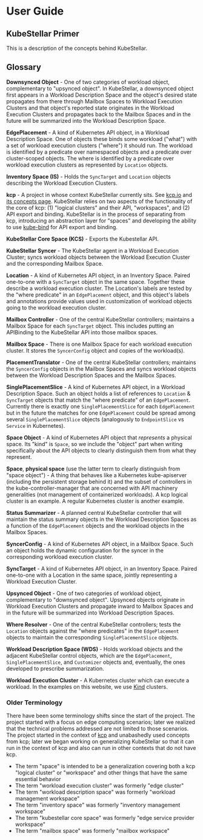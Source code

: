 # User Guide

## KubeStellar Primer

This is a description of the concepts behind KubeStellar.

## Glossary

**Downsynced Object** - One of two categories of workload object, complementary to "upsynced object".  In KubeStellar, a downsynced object first appears in a Workload Description Space and the object's desired state propagates from there through Mailbox Spaces to Workload Execution Clusters and that object's reported state originates in the Workload Execution Clusters and propagates back to the Mailbox Spaces and in the future will be summarized into the Workload Description Space.

**EdgePlacement** - A kind of Kubernetes API object, in a Workload Description Space. One of objects these binds some workload ("what") with a set of workload execution clusters ("where") it should run. The workload is identified by a predicate over namespaced objects and a predicate over cluster-scoped objects. The where is identified by a predicate over workload execution clusters as represented by `Location` objects.

**Inventory Space (IS)** - Holds the `SyncTarget` and `Location` objects describing the Workload Execution Clusters. 

**kcp** - A project in whose context KubeStellar currently sits.  See [kcp.io](https://www.kcp.io) and [its concepts page](https://docs.kcp.io/kcp/main/concepts/).  KubeStellar relies on two aspects of the functionality of the core of kcp: (1) "logical clusters" and their API, "workspaces", and (2) API export and binding.  KubeStellar is in the process of separating from kcp, introducing an abstraction layer for "spaces" and developing the ability to use [kube-bind](https://github.com/kube-bind/kube-bind) for API export and binding.

**KubeStellar Core Space (KCS)** - Exports the Kubestellar API.

**KubeStellar Syncer** - The KubeStellar agent in a Workload Execution Cluster; syncs workload objects between the Workload Execution Cluster and the corresponding Mailbox Space.

**Location** - A kind of Kubernetes API object, in an Inventory Space. Paired one-to-one with a `SyncTarget` object in the same space. Together these describe a workload execution cluster. The Location's labels are tested by the "where predicate" in an `EdgePlacement` object, and this object's labels and annotations provide values used in customization of workload objects going to the workload execution cluster.

**Mailbox Controller** - One of the central KubeStellar controllers; maintains a Mailbox Space for each `SyncTarget` object. This includes putting an APIBinding to the KubeStellar API into those mailbox spaces.

**Mailbox Space** - There is one Mailbox Space for each workload execution cluster. It stores the `SyncerConfig` object and copies of the workload(s).

**PlacementTranslator** - One of the central KubeStellar controllers; maintains the `SyncerConfig` objects in the Mailbox Spaces and syncs workload objects between the Workload Description Spaces and the Mailbox Spaces.

**SinglePlacementSlice** - A kind of Kubernetes API object, in a Workload Description Space.  Such an object holds a list of references to `Location` & `SyncTarget` objects that match the "where predicate" of an `EdgePlacement`.  Currently there is exactly one `SinglePlacementSlice` for each `EdgePlacement` but in the future the matches for one `EdgePlacement` could be spread among several `SinglePlacementSlice` objects (analogously to `EndpointSlice` vs `Service` in Kubernetes).

**Space Object** - A kind of Kubernetes API object that _represents_ a physical space.  Its "kind" is `Space`, so we include the "object" part when writing specifically about the API objects to clearly distinguish them from what they represent.

**Space**, **physical space** (use the latter term to clearly distinguish from "space object") - A thing that behaves like a Kubernetes kube-apiserver (including the persistent storage behind it) and the subset of controllers in the kube-controller-manager that are concerned with API machinery generalities (not management of containerized workloads). A kcp logical cluster is an example. A regular Kubernetes cluster is another example.

**Status Summarizer** - A planned central KubeStellar controller that will maintain the status summary objects in the Workload Description Spaces as a function of the `EdgePlacement` objects and the workload objects in the Mailbox Spaces.

**SyncerConfig** - A kind of Kubernetes API object, in a Mailbox Space. Such an object holds the dynamic configuration for the syncer in the corresponding workload execution cluster.

**SyncTarget** - A kind of Kubernetes API object, in an Inventory Space. Paired one-to-one with a Location in the same space, jointly representing a Workload Execution Cluster.

**Upsynced Object** - One of two categories of workload object, complementary to "downsynced object".  Upsynced objects originate in Workload Execution Clusters and propagate inward to Mailbox Spaces and in the future will be summarized into Workload Description Spaces.

**Where Resolver** - One of the central KubeStellar controllers; tests the `Location` objects against the "where predicates" in the `EdgePlacement` objects to maintain the corresponding `SinglePlacementSlice` objects.

**Workload Description Space (WDS)** - Holds workload objects and the adjacent KubeStellar control objects, which are the `EdgePlacement`, `SinglePlacementSlice`, and `Customizer` objects and, eventually, the ones developed to prescribe summarization.

**Workload Execution Cluster** - A Kubernetes cluster which can execute a workload. In the examples on this website, we use [Kind](https://kind.sigs.k8s.io/) clusters.

### Older Terminology

There have been some terminology shifts since the start of the project.  The project started with a focus on edge computing scenarios; later we realized that the technical problems addressed are not limited to those scenarios.  The project started in the context of [kcp](https://github.com/kcp-dev/kcp) and unabashedly used concepts from kcp; later we began working on generalizing KubeStellar so that it can run in the context of kcp and also can run in other contexts that do not have kcp.

- The term "space" is intended to be a generalization covering both a kcp "logical cluster" or "workspace" and other things that have the same essential behavior
- The term "workload execution cluster" was formerly "edge cluster"
- The term "workload description space" was formerly "workload management workspace"
- The term "inventory space" was formerly "inventory management workspace"
- The term "kubestellar core space" was formerly "edge service provider workspace"
- The term "mailbox space" was formerly "mailbox workspace"
